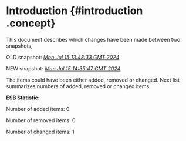 # Introduction {#introduction .concept}

This document describes which changes have been made between two snapshots,

OLD snapshot: *[Mon Jul 15 13:48:33 GMT 2024](../../1721051313592/html/index.md)*

NEW snapshot: *[Mon Jul 15 14:35:47 GMT 2024](../../1721054147391/html/index.md)*

The items could have been either added, removed or changed. Next list summarizes numbers of added, removed or changed items.

**ESB Statistic:**

Number of added items: 0

Number of removed items: 0

Number of changed items: 1

